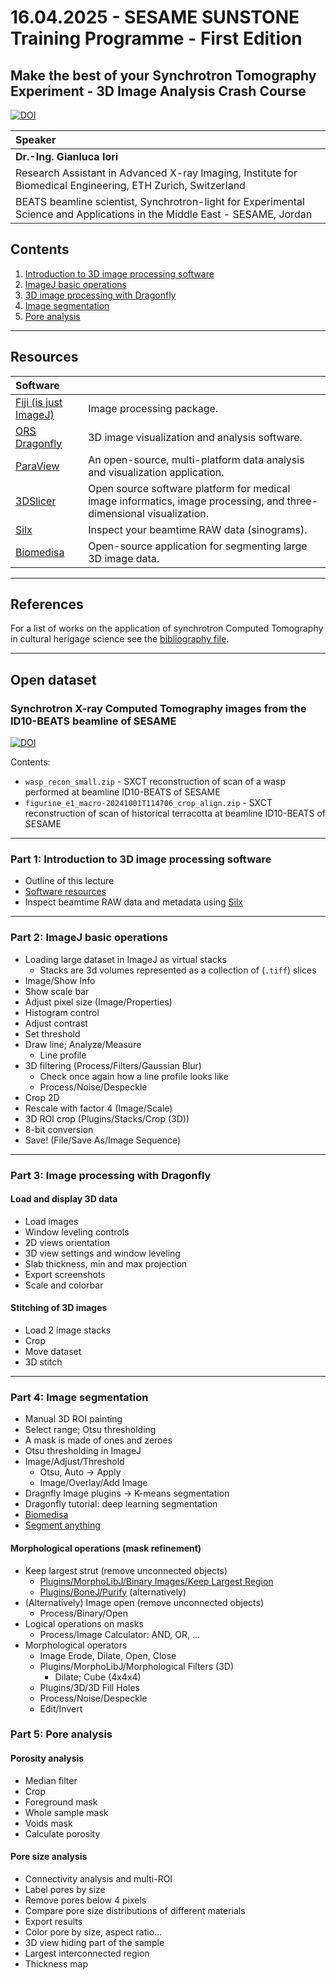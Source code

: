 
# 16.04.2025 - SESAME SUNSTONE Training Programme - First Edition
## Make the best of your Synchrotron Tomography Experiment - 3D Image Analysis Crash Course


[![DOI](https://zenodo.org/badge/796287736.svg)](https://doi.org/10.5281/zenodo.14592120)


| Speaker |
| :--- |
| **Dr.-Ing. Gianluca Iori** |
| Research Assistant in Advanced X-ray Imaging, Institute for Biomedical Engineering, ETH Zurich, Switzerland |
| BEATS beamline scientist, Synchrotron-light for Experimental Science and Applications in the Middle East - SESAME, Jordan |

## Contents
1. [Introduction to 3D image processing software](#part-1-introduction-to-3d-image-processing-software)
2. [ImageJ basic operations](#part-2-imagej-basic-operations)
3. [3D image processing with Dragonfly](#part-3-image-processing-with-dragonfly)
4. [Image segmentation](#part-4-image-segmentation)
5. [Pore analysis](#part-5-pore-analysis)

---
## Resources
| Software ||
| :--- | --- |
| [Fiji (is just ImageJ)](https://fiji.sc/) | Image processing package. |
| [ORS Dragonfly](https://dragonfly.comet.tech/) | 3D image visualization and analysis software. |
| [ParaView](https://www.paraview.org/) | An open-source, multi-platform data analysis and visualization application. |
| [3DSlicer](https://www.slicer.org/) | Open source software platform for medical image informatics, image processing, and three-dimensional visualization. |
| [Silx](https://www.silx.org/doc/silx/latest/install.html) | Inspect your beamtime RAW data (sinograms). |
| [Biomedisa](https://biomedisa.info/) | Open-source application for segmenting large 3D image data. |

---
## References
For a list of works on the application of synchrotron Computed Tomography in cultural herigage science see the [bibliography file](cultural_heritage.bib).

---
## Open dataset
### Synchrotron X-ray Computed Tomography images from the ID10-BEATS beamline of SESAME
[![DOI](https://zenodo.org/badge/DOI/10.5281/zenodo.15182529.svg)](https://doi.org/10.5281/zenodo.15182529)

Contents:
- `wasp_recon_small.zip` - SXCT reconstruction of scan of a wasp performed at beamline ID10-BEATS of SESAME
- `figurine_e1_macro-20241001T114706_crop_align.zip` - SXCT reconstruction of scan of historical terracotta at beamline ID10-BEATS of SESAME

---
### Part 1: Introduction to 3D image processing software
- Outline of this lecture
- [Software resources](resources)
- Inspect beamtime RAW data and metadata using [Silx](https://www.silx.org/doc/silx/latest/install.html)

---
### Part 2: ImageJ basic operations
- Loading large dataset in ImageJ as virtual stacks
    - Stacks are 3d volumes represented as a collection of (`.tiff`) slices
- Image/Show Info
- Show scale bar
- Adjust pixel size (Image/Properties)
- Histogram control 
- Adjust contrast
- Set threshold
- Draw line; Analyze/Measure
    - Line profile
- 3D filtering (Process/Filters/Gaussian Blur)
    - Check once again how a line profile looks like
    - Process/Noise/Despeckle
- Crop 2D
- Rescale with factor 4 (Image/Scale)
- 3D ROI crop (Plugins/Stacks/Crop (3D))
- 8-bit conversion
- Save! (File/Save As/Image Sequence)

---
### Part 3: Image processing with Dragonfly
#### Load and display 3D data
- Load images
- Window leveling controls
- 2D views orientation
- 3D view settings and window leveling
- Slab thickness, min and max projection
- Export screenshots
- Scale and colorbar

#### Stitching of 3D images
- Load 2 image stacks
- Crop
- Move dataset
- 3D stitch

---
### Part 4: Image segmentation
- Manual 3D ROI painting
- Select range; Otsu thresholding
- A mask is made of ones and zeroes
- Otsu thresholding in ImageJ
- Image/Adjust/Threshold
    - Otsu, Auto -> Apply
    - Image/Overlay/Add Image
- Dragnfly Image plugins -> K-means segmentation
- Dragonfly tutorial: deep learning segmentation
- [Biomedisa](https://biomedisa.info/)
- [Segment anything](https://segment-anything.com/)

#### Morphological operations (mask refinement)
- Keep largest strut (remove unconnected objects)
    - [Plugins/MorphoLibJ/Binary Images/Keep Largest Region](https://imagej.net/MorphoLibJ)
    - [Plugins/BoneJ/Purify](https://bonej.org/purify) (alternatively)
- (Alternatively) Image open (remove unconnected objects)
    - Process/Binary/Open
- Logical operations on masks
    - Process/Image Calculator: AND, OR, ...
- Morphological operators
    - Image Erode, Dilate, Open, Close
    - Plugins/MorphoLibJ/Morphological Filters (3D)
        - Dilate; Cube (4x4x4)
    - Plugins/3D/3D Fill Holes
    - Process/Noise/Despeckle
    - Edit/Invert

### Part 5: Pore analysis

#### Porosity analysis
- Median filter
- Crop
- Foreground mask
- Whole sample mask
- Voids mask
- Calculate porosity

#### Pore size analysis
- Connectivity analysis and multi-ROI
- Label pores by size
- Remove pores below 4 pixels
- Compare pore size distributions of different materials
- Export results
- Color pore by size, aspect ratio…
- 3D view hiding part of the sample
- Largest interconnected region
- Thickness map





    
